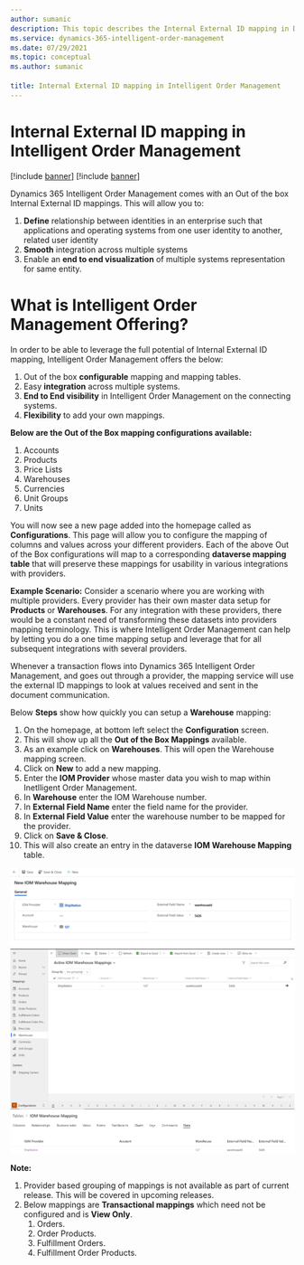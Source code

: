```yaml
---
author: sumanic
description: This topic describes the Internal External ID mapping in Dynamics 365 Intelligent Order Management.
ms.service: dynamics-365-intelligent-order-management
ms.date: 07/29/2021
ms.topic: conceptual
ms.author: sumanic

title: Internal External ID mapping in Intelligent Order Management
---
```



# Internal External ID mapping in Intelligent Order Management

[!include [banner](includes/banner.md)]
[!include [banner](includes/preview-banner.md)]

Dynamics 365 Intelligent Order Management comes with an Out of the box Internal External ID mappings. This will allow you to:

1. **Define** relationship between identities in an enterprise such that applications and operating systems from one user identity to another, related user identity
1. **Smooth** integration across multiple systems
1. Enable an **end to end visualization** of multiple systems representation for same entity.

# What is Intelligent Order Management Offering?

In order to be able to leverage the full potential of Internal External ID mapping, Intelligent Order Management offers the below:

1. Out of the box **configurable** mapping and mapping tables.
1. Easy **integration** across multiple systems.
1. **End to End visibility** in Intelligent Order Management on the connecting systems.
1. **Flexibility** to add your own mappings.

**Below are the Out of the Box mapping configurations available:**

1. Accounts
2. Products
3. Price Lists
4. Warehouses
5. Currencies
6. Unit Groups
7. Units

You will now see a new page added into the homepage called as **Configurations**. This page will allow you to configure the mapping of columns and values across your different providers.
Each of the above Out of the Box configurations will map to a corresponding **dataverse mapping table** that will preserve these mappings for usability in various integrations with providers.

**Example Scenario:** Consider a scenario where you are working with multiple providers. Every provider has their own master data setup for **Products** or **Warehouses**. For any integration with these providers, there would be a constant need of transforming these datasets into providers mapping terminology. This is where Intelligent Order Management can help by letting you do a one time mapping setup and leverage that for all subsequent integrations with several providers.

Whenever a transaction flows into Dynamics 365 Intelligent Order Management, and goes out through a provider, the mapping service will use the external ID mappings to look at values received and sent in the document communication. 

Below **Steps** show how quickly you can setup a **Warehouse** mapping:

1. On the homepage, at bottom left select the **Configuration** screen.
2. This will show up all the **Out of the Box Mappings** available.
3. As an example click on **Warehouses**. This will open the Warehouse mapping screen.
4. Click on **New** to add a new mapping.
5. Enter the **IOM Provider** whose master data you wish to map within Inetlligent Order Management.
6. In **Warehouse** enter the IOM Warehouse number.
7. In **External Field Name** enter the field name for the provider.
8. In **External Field Value** enter the warehouse number to be mapped for the provider.
9. Click on **Save & Close**.
10. This will also create an entry in the dataverse **IOM Warehouse Mapping** table.

![image](media/Warehouse.png)
![image](media/warehouseMapping.png)
![image](media/Table.png)

**Note:** 
1. Provider based grouping of mappings is not available as part of current release. This will be covered in upcoming releases.
2. Below mappings are **Transactional mappings** which need not be configured and is **View Only**.
    1. Orders.
    2. Order Products.
    3. Fulfillment Orders.
    4. Fulfillment Order Products.
